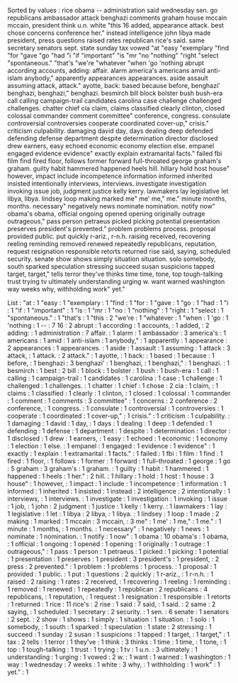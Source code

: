 Sorted by values :
rice obama -- administration said wednesday sen. go republicans ambassador attack benghazi comments graham house mccain mccain, president think u.n. white "this 16 added, appearance attack. best chose concerns conference her." instead intelligence john libya made president, press questions raised rates republican rice's said. same secretary senators sept. state sunday tax vowed "at "easy "exemplary "find "for "gave "go "had "i "if "important" "is "mr "no "nothing" "right "select "spontaneous." "that's "we're "whatever "when 'go 'nothing abrupt according accounts, adding: affair. alarm america's americans amid anti-islam anybody," apparently appearances appearances. aside assault assuming attack, attack." ayotte, back: based because before, benghazi' benghazi, benghazi," benghazi. besmirch bill block bolster bush bush-era call calling campaign-trail candidates carolina case challenge challenged challenges. chatter chief cia claim, claims classified clearly clinton, closed colossal commander comment committee" conference, congress. consulate controversial controversies cooperate coordinated cover-up," crisis." criticism culpability. damaging david day, days dealing deep defended defending defense department despite determination director disclosed drew earners, easy echoed economic economy election else. empanel engaged evidence evidence" exactly explain extramarital facts." failed fbi film find fired floor, follows former forward full-throated george graham's graham. guilty habit hammered happened heels hill. hillary hold host house" however, impact include incompetence information informed inherited insisted intentionally interviews, interviews. investigate investigation invoking issue job, judgment justice kelly kerry. lawmakers lay legislative let libya, libya. lindsey loop making marked me" me' me," me." minute months, months. necessary" negatively news nominate nomination. notify now" obama's obama, official ongoing opened opening originally outrage outrageous," pass person petraeus picked picking potential presentation preserves president's prevented." problem problems process. proposal provided public. put quickly r-ariz., r-n.h. raising received, recovering reeling reminding removed renewed repeatedly republicans, reputation, request resignation responsible retorts returned rise said, saying, scheduled security. senate show shows simply situation situation. solo somebody, south sparked speculation stressing succeed susan suspicions tapped target, target," tells terror they've thinks time time, tone, top tough-talking trust trying tv ultimately understanding urging w. want warned washington way weeks why, withholding work" yet." 

List :
"at : 1
"easy : 1
"exemplary : 1
"find : 1
"for : 1
"gave : 1
"go : 1
"had : 1
"i : 1
"if : 1
"important" : 1
"is : 1
"mr : 1
"no : 1
"nothing" : 1
"right : 1
"select : 1
"spontaneous." : 1
"that's : 1
"this : 2
"we're : 1
"whatever : 1
"when : 1
'go : 1
'nothing : 1
-- : 7
16 : 2
abrupt : 1
according : 1
accounts, : 1
added, : 2
adding: : 1
administration : 7
affair. : 1
alarm : 1
ambassador : 3
america's : 1
americans : 1
amid : 1
anti-islam : 1
anybody," : 1
apparently : 1
appearance : 2
appearances : 1
appearances. : 1
aside : 1
assault : 1
assuming : 1
attack : 3
attack, : 1
attack. : 2
attack." : 1
ayotte, : 1
back: : 1
based : 1
because : 1
before, : 1
benghazi : 3
benghazi' : 1
benghazi, : 1
benghazi," : 1
benghazi. : 1
besmirch : 1
best : 2
bill : 1
block : 1
bolster : 1
bush : 1
bush-era : 1
call : 1
calling : 1
campaign-trail : 1
candidates : 1
carolina : 1
case : 1
challenge : 1
challenged : 1
challenges. : 1
chatter : 1
chief : 1
chose : 2
cia : 1
claim, : 1
claims : 1
classified : 1
clearly : 1
clinton, : 1
closed : 1
colossal : 1
commander : 1
comment : 1
comments : 3
committee" : 1
concerns : 2
conference : 2
conference, : 1
congress. : 1
consulate : 1
controversial : 1
controversies : 1
cooperate : 1
coordinated : 1
cover-up," : 1
crisis." : 1
criticism : 1
culpability. : 1
damaging : 1
david : 1
day, : 1
days : 1
dealing : 1
deep : 1
defended : 1
defending : 1
defense : 1
department : 1
despite : 1
determination : 1
director : 1
disclosed : 1
drew : 1
earners, : 1
easy : 1
echoed : 1
economic : 1
economy : 1
election : 1
else. : 1
empanel : 1
engaged : 1
evidence : 1
evidence" : 1
exactly : 1
explain : 1
extramarital : 1
facts." : 1
failed : 1
fbi : 1
film : 1
find : 1
fired : 1
floor, : 1
follows : 1
former : 1
forward : 1
full-throated : 1
george : 1
go : 5
graham : 3
graham's : 1
graham. : 1
guilty : 1
habit : 1
hammered : 1
happened : 1
heels : 1
her." : 2
hill. : 1
hillary : 1
hold : 1
host : 1
house : 3
house" : 1
however, : 1
impact : 1
include : 1
incompetence : 1
information : 1
informed : 1
inherited : 1
insisted : 1
instead : 2
intelligence : 2
intentionally : 1
interviews, : 1
interviews. : 1
investigate : 1
investigation : 1
invoking : 1
issue : 1
job, : 1
john : 2
judgment : 1
justice : 1
kelly : 1
kerry. : 1
lawmakers : 1
lay : 1
legislative : 1
let : 1
libya : 2
libya, : 1
libya. : 1
lindsey : 1
loop : 1
made : 2
making : 1
marked : 1
mccain : 3
mccain, : 3
me" : 1
me' : 1
me," : 1
me." : 1
minute : 1
months, : 1
months. : 1
necessary" : 1
negatively : 1
news : 1
nominate : 1
nomination. : 1
notify : 1
now" : 1
obama : 10
obama's : 1
obama, : 1
official : 1
ongoing : 1
opened : 1
opening : 1
originally : 1
outrage : 1
outrageous," : 1
pass : 1
person : 1
petraeus : 1
picked : 1
picking : 1
potential : 1
presentation : 1
preserves : 1
president : 3
president's : 1
president, : 2
press : 2
prevented." : 1
problem : 1
problems : 1
process. : 1
proposal : 1
provided : 1
public. : 1
put : 1
questions : 2
quickly : 1
r-ariz., : 1
r-n.h. : 1
raised : 2
raising : 1
rates : 2
received, : 1
recovering : 1
reeling : 1
reminding : 1
removed : 1
renewed : 1
repeatedly : 1
republican : 2
republicans : 4
republicans, : 1
reputation, : 1
request : 1
resignation : 1
responsible : 1
retorts : 1
returned : 1
rice : 11
rice's : 2
rise : 1
said : 7
said, : 1
said. : 2
same : 2
saying, : 1
scheduled : 1
secretary : 2
security. : 1
sen. : 6
senate : 1
senators : 2
sept. : 2
show : 1
shows : 1
simply : 1
situation : 1
situation. : 1
solo : 1
somebody, : 1
south : 1
sparked : 1
speculation : 1
state : 2
stressing : 1
succeed : 1
sunday : 2
susan : 1
suspicions : 1
tapped : 1
target, : 1
target," : 1
tax : 2
tells : 1
terror : 1
they've : 1
think : 3
thinks : 1
time : 1
time, : 1
tone, : 1
top : 1
tough-talking : 1
trust : 1
trying : 1
tv : 1
u.n. : 3
ultimately : 1
understanding : 1
urging : 1
vowed : 2
w. : 1
want : 1
warned : 1
washington : 1
way : 1
wednesday : 7
weeks : 1
white : 3
why, : 1
withholding : 1
work" : 1
yet." : 1
